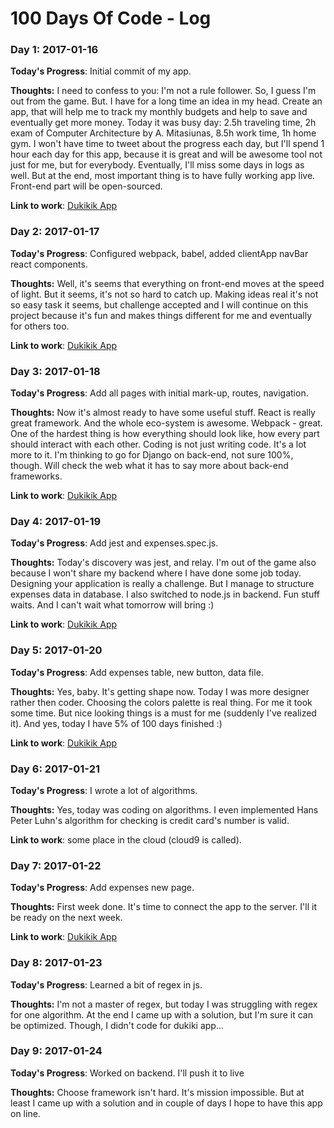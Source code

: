 # 100 Days Of Code - Log

### Day 1: 2017-01-16

**Today's Progress**: Initial commit of my app.

**Thoughts:** I need to confess to you: I'm not a rule follower. So, I guess I'm
out from the game. But. I have for a long time an idea in my head. Create an
app, that will help me to track my monthly budgets and help to save and
eventually get more money.
Today it was busy day: 2.5h traveling time, 2h exam of
Computer Architecture by A. Mitasiunas, 8.5h work time, 1h home gym. I won't have
time to tweet about the progress each day, but I'll spend 1 hour each day for
this app, because it is great and will be awesome tool not just for me, but for
everybody. Eventually, I'll miss some days in logs as well. But at the end, most
important thing is to have fully working app live.
Front-end part will be open-sourced.

**Link to work**: [Dukikik App](https://github.com/evaldasg/dukikik)

### Day 2: 2017-01-17

**Today's Progress**: Configured webpack, babel, added clientApp navBar react
components.

**Thoughts:** Well, it's seems that everything on front-end moves at the speed
of light. But it seems, it's not so hard to catch up.
Making ideas real it's not so easy task it seems, but challenge accepted and I
will continue on this project because it's fun and makes things different for me
and eventually for others too.

**Link to work**: [Dukikik App](https://github.com/evaldasg/dukikik)

### Day 3: 2017-01-18

**Today's Progress**: Add all pages with initial mark-up, routes, navigation.

**Thoughts:** Now it's almost ready to have some useful stuff. React is really
great framework. And the whole eco-system is awesome. Webpack - great. One of
the hardest thing is how everything should look like, how every part should
interact with each other. Coding is not just writing code. It's a lot more to
it. I'm thinking to go for Django on back-end, not sure 100%, though. Will check
the web what it has to say more about back-end frameworks.

**Link to work**: [Dukikik App](https://github.com/evaldasg/dukikik)

### Day 4: 2017-01-19

**Today's Progress**: Add jest and expenses.spec.js.

**Thoughts:** Today's discovery was jest, and relay.
I'm out of the game also because I won't share my backend where I have done some job
today. Designing your application is really a challenge. But I manage to
structure expenses data in database. I also switched to node.js in backend. Fun
stuff waits. And I can't wait what tomorrow will bring :)

**Link to work**: [Dukikik App](https://github.com/evaldasg/dukikik)

### Day 5: 2017-01-20

**Today's Progress**: Add expenses table, new button, data file.

**Thoughts:** Yes, baby. It's getting shape now. Today I was more designer
rather then coder. Choosing the colors palette is real thing. For me it took
some time. But nice looking things is a must for me (suddenly I've realized
it). And yes, today I have 5% of 100 days finished :)

**Link to work**: [Dukikik App](https://github.com/evaldasg/dukikik)

### Day 6: 2017-01-21

**Today's Progress**: I wrote a lot of algorithms.

**Thoughts:** Yes, today was coding on algorithms. I even implemented Hans Peter
Luhn's algorithm for checking is credit card's number is valid.

**Link to work**: some place in the cloud (cloud9 is called).

### Day 7: 2017-01-22

**Today's Progress**: Add expenses new page.

**Thoughts:** First week done. It's time to connect the app to the server. I'll
it be ready on the next week.

**Link to work**: [Dukikik App](https://github.com/evaldasg/dukikik)

### Day 8: 2017-01-23

**Today's Progress**: Learned a bit of regex in js.

**Thoughts:** I'm not a master of regex, but today I was struggling with regex
for one algorithm. At the end I came up with a solution, but I'm sure it can be
  optimized. Though, I didn't code for dukiki app...

### Day 9: 2017-01-24

**Today's Progress**: Worked on backend. I'll push it to live

**Thoughts:** Choose framework isn't hard. It's mission impossible. But at least
I came up with a solution and in couple of days I hope to have this app on
line.
